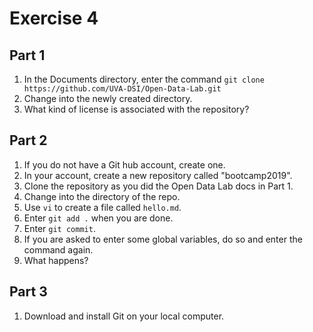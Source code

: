 #  Exercise 4

##  Part 1

1. In the Documents directory, enter the command `git clone https://github.com/UVA-DSI/Open-Data-Lab.git`
2. Change into the newly created directory. 
3. What kind of license is associated with the repository?

## Part 2

1. If you do not have a Git hub account, create one. 
2. In your account, create a new repository called "bootcamp2019".
3. Clone the repository as you did the Open Data Lab docs in Part 1.
4. Change into the directory of the repo. 
5. Use `vi` to create a file called `hello.md`.
6. Enter `git add .` when you are done.
7. Enter `git commit`.
8. If you are asked to enter some global variables, do so and enter the command again.
9. What happens?

## Part 3

1. Download and install Git on your local computer.
